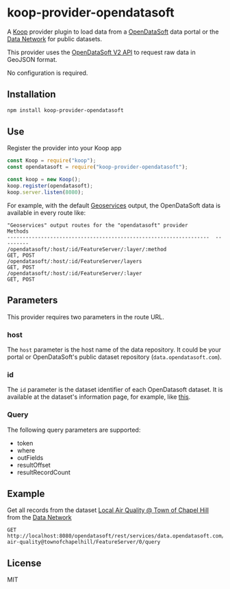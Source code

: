 # koop-provider-opendatasoft

A [Koop](https://koopjs.github.io/) provider plugin to load data from a [OpenDataSoft](https://www.opendatasoft.com) data portal or the [Data Network](https://data.opendatasoft.com/explore) for public datasets.

This provider uses the [OpenDataSoft V2 API](https://data.opendatasoft.com/api/v2/console) to request raw data in GeoJSON format.

No configuration is required.

## Installation

```bash
npm install koop-provider-opendatasoft
```

## Use

Register the provider into your Koop app

```javascript
const Koop = require("koop");
const opendatasoft = require("koop-provider-opendatasoft");

const koop = new Koop();
koop.register(opendatasoft);
koop.server.listen(8080);
```

For example, with the default [Geoservices](https://github.com/koopjs/koop-output-geoservices) output, the OpenDataSoft data is available in every route like:

```
"Geoservices" output routes for the "opendatasoft" provider         Methods
------------------------------------------------------------------  ---------
/opendatasoft/:host/:id/FeatureServer/:layer/:method                GET, POST
/opendatasoft/:host/:id/FeatureServer/layers                        GET, POST
/opendatasoft/:host/:id/FeatureServer/:layer                        GET, POST
```

## Parameters

This provider requires two parameters in the route URL.

### host

The `host` parameter is the host name of the data repository. It could be your portal or OpenDataSoft's public dataset repository (`data.opendatasoft.com`).

### id

The `id` parameter is the dataset identifier of each OpenDatasoft dataset. It is available at the dataset's information page, for example, like [this](https://data.opendatasoft.com/explore/dataset/centres-pmi%40montreuil/information/).

### Query

The following query parameters are supported:

- token
- where
- outFields
- resultOffset
- resultRecordCount

## Example

Get all records from the dataset [Local Air Quality @ Town of Chapel Hill](https://data.opendatasoft.com/explore/dataset/local-air-quality%40townofchapelhill) from the [Data Network](https://data.opendatasoft.com/explore/)

```
GET http://localhost:8080/opendatasoft/rest/services/data.opendatasoft.com/local-air-quality@townofchapelhill/FeatureServer/0/query
```

## License

MIT

